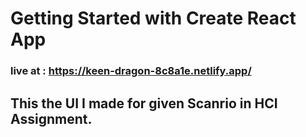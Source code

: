 # Getting Started with Create React App
 ### live at : https://keen-dragon-8c8a1e.netlify.app/ 
 ## This the UI I made for given Scanrio in HCI Assignment.
